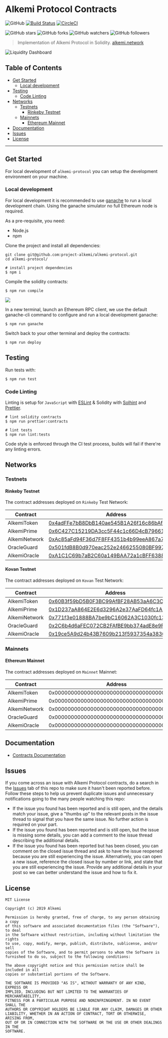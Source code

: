 # Alkemi Protocol Contracts

![GitHub](https://img.shields.io/github/license/project-alkemi/alkemi-protocol) [![Build Status](https://travis-ci.com/project-alkemi/alkemi-protocol.svg?branch=master)](https://travis-ci.com/project-alkemi/alkemi-protocol) [![CircleCI](https://circleci.com/gh/project-alkemi/alkemi-protocol/tree/master.svg?style=svg)](https://circleci.com/gh/project-alkemi/alkemi-protocol/tree/master)

![GitHub stars](https://img.shields.io/github/stars/project-alkemi/alkemi-protocol?style=social&label=star) ![GitHub forks](https://img.shields.io/github/forks/project-alkemi/alkemi-protocol?style=social&label=fork) ![GitHub watchers](https://img.shields.io/github/watchers/project-alkemi/alkemi-protocol?style=social&label=watch) ![GitHub followers](https://img.shields.io/github/followers/project-alkemi?label=follow&style=social)

> Implementation of Alkemi Protocol in Solidity.
> [alkemi.network](https://alkemi.network/)

![Liquidity Dashboard](https://raw.githubusercontent.com/project-alkemi/alkemi-protocol/master/docs/assets/liquidity-dashboard2.gif)

## Table of Contents

- [Get Started](#get-started)
  - [Local development](#local-development)
- [Testing](#testing)
  - [Code Linting](#code-linting)
- [Networks](#networks)
  - [Testnets](#testnets)
    - [Rinkeby Testnet](#rinkeby-testnet)
  - [Mainnets](#mainnets)
    - [Ethereum Mainnet](#ethereum-mainnet)
- [Documentation](#documentation)
- [Issues](#issues)
- [License](#license)

---

## Get Started

For local development of `alkemi-protocol` you can setup the development environment on your machine.

### Local development

For local development it is recommended to use [ganache](http://truffleframework.com/ganache/) to run a local development chain. Using the ganache simulator no full Ethereum node is required.

As a pre-requisite, you need:

- Node.js
- npm

Clone the project and install all dependencies:

    git clone git@github.com:project-alkemi/alkemi-protocol.git
    cd alkemi-protocol/

    # install project dependencies
    $ npm i

Compile the solidity contracts:

    $ npm run compile

![](https://raw.githubusercontent.com/project-alkemi/alkemi-protocol/master/docs/assets/alk-compile.gif)

In a new terminal, launch an Ethereum RPC client, we use the default ganache-cli command to configure and run a local development ganache:

    $ npm run ganache

Switch back to your other terminal and deploy the contracts:

    $ npm run deploy

## Testing

Run tests with:

    $ npm run test

### Code Linting

Linting is setup for `JavaScript` with [ESLint](https://eslint.org) & Solidity with [Solhint](https://protofire.github.io/solhint/) and [Prettier](https://prettier.io/).

    # lint solidity contracts
    $ npm run prettier:contracts

    # lint tests
    $ npm run lint:tests

Code style is enforced through the CI test process, builds will fail if there're any linting errors.

## Networks

### Testnets

#### Rinkeby Testnet

The contract addresses deployed on `Rinkeby` Test Network:

| Contract      | Address                                                                                                                       |
| ------------- | ----------------------------------------------------------------------------------------------------------------------------- |
| AlkemiToken   | [0x4adFFe7bB8DbB140ae545B1A26f16c86bAfa295f](https://rinkeby.etherscan.io/address/0x4adffe7bb8dbb140ae545b1a26f16c86bafa295f) |
| AlkemiPrime   | [0x6C427C15219DA3cc5F44c1c66D4cB79661628181](https://rinkeby.etherscan.io/address/0x6C427C15219DA3cc5F44c1c66D4cB79661628181) |
| AlkemiNetwork | [0xAc85aFd94F36d7F8FF4351b4b99eeA867a741934](https://rinkeby.etherscan.io/address/0xAc85aFd94F36d7F8FF4351b4b99eeA867a741934) |
| OracleGuard   | [0x501fdB8B0d970eac252e2466255080BF9972Cc9E](https://rinkeby.etherscan.io/address/0x501fdB8B0d970eac252e2466255080BF9972Cc9E) |
| AlkemiOracle  | [0xA1C1C69b7aB2C60a149BAA72a1cBFF6388fd7C80](https://rinkeby.etherscan.io/address/0xA1C1C69b7aB2C60a149BAA72a1cBFF6388fd7C80) |

#### Kovan Testnet

The contract addresses deployed on `Kovan` Test Network:

| Contract      | Address                                                                                                                       |
| ------------- | ----------------------------------------------------------------------------------------------------------------------------- |
| AlkemiToken   | [0x60B3f59bD5B0F3BC99AfBF28AB53aA6C3C5baad5](https://kovan.etherscan.io/address/0x60B3f59bD5B0F3BC99AfBF28AB53aA6C3C5baad5) |
| AlkemiPrime   | [0x1D237aA864E2E6d3296A2e37AaFD64fc1A8C95bB](https://kovan.etherscan.io/address/0x1D237aA864E2E6d3296A2e37AaFD64fc1A8C95bB) |
| AlkemiNetwork | [0x771f3e01888BA7be9bC16062A3C1030fc133b804](https://kovan.etherscan.io/address/0x771f3e01888BA7be9bC16062A3C1030fc133b804) |
| OracleGuard   | [0x2C6b4d6aFEC072CB2FAfBE9bb374adE8e9Fa5062](https://kovan.etherscan.io/address/0x2C6b4d6aFEC072CB2FAfBE9bb374adE8e9Fa5062) |
| AlkemiOracle  | [0x19ce5A9d24b43B7609b213f5937354a38366a2cE](https://kovan.etherscan.io/address/0x19ce5A9d24b43B7609b213f5937354a38366a2cE) |

### Mainnets

#### Ethereum Mainnet

The contract addresses deployed on `Mainnet` Mainnet:

| Contract      | Address                                    |
| ------------- | ------------------------------------------ |
| AlkemiToken   | 0x0000000000000000000000000000000000000000 |
| AlkemiPrime   | 0x0000000000000000000000000000000000000000 |
| AlkemiNetwork | 0x0000000000000000000000000000000000000000 |
| OracleGuard   | 0x0000000000000000000000000000000000000000 |
| AlkemiOracle  | 0x0000000000000000000000000000000000000000 |

## Documentation

- [Contracts Documentation](https://project-alkemi.github.io/alkemi-protocol)

## Issues

If you come across an issue with Alkemi Protocol contracts, do a search in the [Issues](https://github.com/project-alkemi/alkemi-protocol/issues) tab of this repo to make sure it hasn't been reported before. Follow these steps to help us prevent duplicate issues and unnecessary notifications going to the many people watching this repo:

- If the issue you found has been reported and is still open, and the details match your issue, give a "thumbs up" to the relevant posts in the issue thread to signal that you have the same issue. No further action is required on your part.
- If the issue you found has been reported and is still open, but the issue is missing some details, you can add a comment to the issue thread describing the additional details.
- If the issue you found has been reported but has been closed, you can comment on the closed issue thread and ask to have the issue reopened because you are still experiencing the issue. Alternatively, you can open a new issue, reference the closed issue by number or link, and state that you are still experiencing the issue. Provide any additional details in your post so we can better understand the issue and how to fix it.

## License

    MIT License

    Copyright (c) 2019 Alkemi

    Permission is hereby granted, free of charge, to any person obtaining a copy
    of this software and associated documentation files (the "Software"), to deal
    in the Software without restriction, including without limitation the rights
    to use, copy, modify, merge, publish, distribute, sublicense, and/or sell
    copies of the Software, and to permit persons to whom the Software is
    furnished to do so, subject to the following conditions:

    The above copyright notice and this permission notice shall be included in all
    copies or substantial portions of the Software.

    THE SOFTWARE IS PROVIDED "AS IS", WITHOUT WARRANTY OF ANY KIND, EXPRESS OR
    IMPLIED, INCLUDING BUT NOT LIMITED TO THE WARRANTIES OF MERCHANTABILITY,
    FITNESS FOR A PARTICULAR PURPOSE AND NONINFRINGEMENT. IN NO EVENT SHALL THE
    AUTHORS OR COPYRIGHT HOLDERS BE LIABLE FOR ANY CLAIM, DAMAGES OR OTHER
    LIABILITY, WHETHER IN AN ACTION OF CONTRACT, TORT OR OTHERWISE, ARISING FROM,
    OUT OF OR IN CONNECTION WITH THE SOFTWARE OR THE USE OR OTHER DEALINGS IN THE
    SOFTWARE.
